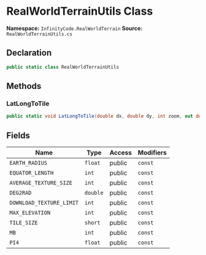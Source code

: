 # RealWorldTerrainUtils Class

**Namespace:** `InfinityCode.RealWorldTerrain`
**Source:** `RealWorldTerrainUtils.cs`

## Declaration

```csharp
public static class RealWorldTerrainUtils
```

## Methods

### LatLongToTile

```csharp
public static void LatLongToTile(double dx, double dy, int zoom, out double tx, out double ty)
```

## Fields

| Name | Type | Access | Modifiers |
|------|------|--------|-----------|
| `EARTH_RADIUS` | `float` | public | `const` |
| `EQUATOR_LENGTH` | `int` | public | `const` |
| `AVERAGE_TEXTURE_SIZE` | `int` | public | `const` |
| `DEG2RAD` | `double` | public | `const` |
| `DOWNLOAD_TEXTURE_LIMIT` | `int` | public | `const` |
| `MAX_ELEVATION` | `int` | public | `const` |
| `TILE_SIZE` | `short` | public | `const` |
| `MB` | `int` | public | `const` |
| `PI4` | `float` | public | `const` |

